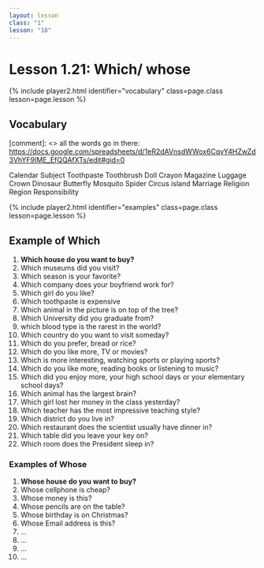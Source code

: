 ```yaml
---
layout: lesson
class: "1"
lesson: "18"
---
```



# Lesson 1.21: Which/ whose 


{% include player2.html identifier="vocabulary" class=page.class lesson=page.lesson %}
## Vocabulary 

[comment]: <>  all the words go in there: https://docs.google.com/spreadsheets/d/1eR2dAVnsdWWox6CqvY4HZwZd3VhYF9IME_EfQQAfXTs/edit#gid=0

Calendar 
Subject 
Toothpaste 
Toothbrush 
Doll
Crayon 
Magazine 
Luggage
Crown
Dinosaur
Butterfly 
Mosquito 
Spider
Circus 
island
Marriage
Religion
Region
Responsibility 




{% include player2.html identifier="examples" class=page.class lesson=page.lesson %}

## Example of Which
1. **Which house do you want to buy?**
2. Which museums did you visit?
3. Which season is your favorite? 
4. Which company does your boyfriend work for?
5. Which girl do you like?
6. Which toothpaste is expensive 
7. Which animal in the picture is on top of the tree?
8. Which University did you graduate from?
9. which blood type is the rarest in the world?
10. Which country do you want to visit someday?
11.  Which do you prefer, bread or rice?
12. Which do you like more, TV or movies?
13. Which is more interesting, watching sports or playing sports?
14. Which do you like more, reading books or listening to music? 
15. Which did you enjoy more, your high school days or your elementary school days?
14. Which animal has the largest brain?
15. Which girl lost her money in the class yesterday?
16. Which teacher has the most impressive teaching style?
17. Which district do you live in?
18. Which restaurant does the scientist usually have dinner in?
19. Which table did you leave your key on?
20. Which room does the President sleep in?

### Examples of Whose 
1. **Whose house do you want to buy?**
2. Whose cellphone is cheap?
3. Whose money is this?
4. Whose pencils are on the table?
5. Whose birthday is on Christmas?
6. Whose Email address is this?
7. ...
8. ...
9. ...
10. ... 